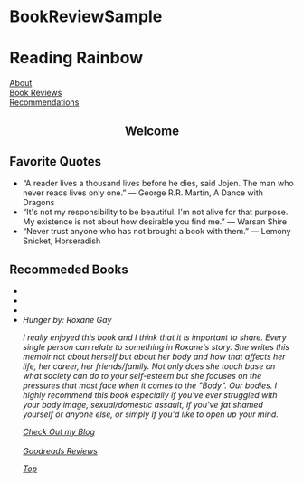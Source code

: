 # BookReviewSample
<html>	
<head>
	<body> 
	<h1 id ="top">Reading Rainbow</h1>
	<a href="Background">About</a><br />
	<a href="Book_/_Reviews">Book Reviews</a><br />
	<a href="Recommended_Books">Recommendations </a><br />
	
<center> <h2 id="About Me">Welcome</h2> </center>
	
<h2 id="Hobbies_/_Interests">Favorite Quotes</h2>	 
<ul>
<li> “A reader lives a thousand lives before he dies, said Jojen. The man who never reads lives only one.” 
― George R.R. Martin, A Dance with Dragons </li>
<li> “It's not my responsibility to be beautiful. I'm not alive for that purpose. My existence is not about how desirable you find me.” 
	― Warsan Shire </li>
<li> “Never trust anyone who has not brought a book with them.” 
	― Lemony Snicket, Horseradish </li> </ul>
	   	   
<h2><a ref="Recomended_Books">Recommeded Books</h2>
       <ul> 
	  <li><em>
	  <li><em>
	  <li><em>
	       <li><em> Hunger </em> by: Roxane Gay</li>
		<p> I really enjoyed this book and I think that it is important to share. Every single person can relate to something in Roxane's story. She writes this memoir not about herself but about her body and how that affects her life, her career, her friends/family. Not only does she touch base on what society can do to your self-esteem but she focuses on the pressures that most face when it comes to the "Body". Our bodies. I highly recommend this book especially if you've ever struggled with your body image, sexual/domestic assault, if you've fat shamed yourself or anyone else, or simply if you'd like to open up your mind.</p> 
			   
<a href="https://briannajanaee.blogspot.com/2018/08/a-new-journey.html">Check Out my Blog</a><br>
      </br>  <a href="https://www.goodreads.com/review/list/85405255-brianna-j?shelf=read"> Goodreads Reviews</a>

<p><a href="#top">Top</a></p>
</body>
</html>
